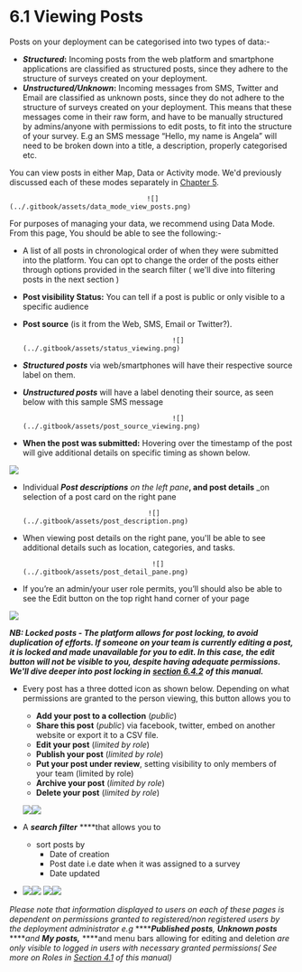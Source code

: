 # 6.1 Viewing Posts

Posts on your deployment can be categorised into two types of data:-

* _**Structured**_**:** Incoming posts from the web platform and smartphone applications are classified as structured posts, since they adhere to the structure of surveys created on your deployment.
* _**Unstructured/Unknown**_**:** Incoming messages from SMS, Twitter and Email are classified as unknown posts, since they do not adhere to the structure of surveys created on your deployment. This means that these messages come in their raw form, and have to be manually structured by admins/anyone with permissions to edit posts, to fit into the structure of your survey. E.g an SMS message “Hello, my name is Angela” will need to be broken down into a title, a description, properly categorised etc.

You can view posts in either Map, Data or Activity mode. We'd previously discussed each of these modes separately in [Chapter 5](../5.-modes-for-visualizing-and-managing-data-on-your-deployment/).

                                      ![](../.gitbook/assets/data_mode_view_posts.png)

For purposes of managing your data, we recommend using Data Mode. From this page, You should be able to see the following:-

* A list of all posts in chronological order of when they were submitted into the platform. You can opt to change the order of the posts either through options provided in the search filter \( we'll dive into filtering posts in the next section \)
* **Post visibility Status:** You can tell if a post is public or only visible to a specific audience
*  **Post source** \(is it from the Web, SMS, Email or Twitter?\).

                                            ![](../.gitbook/assets/status_viewing.png)

* _**Structured posts**_ via web/smartphones will have their respective source label on them.
* _**Unstructured posts**_ will have a label denoting their source, as seen below with this sample SMS message

                                           ![](../.gitbook/assets/post_source_viewing.png)

* **When the post was submitted:** Hovering over the timestamp of the post will give additional details on specific timing as shown below.

![](https://lh5.googleusercontent.com/VNdXyfFn0iOO3xwOACcxyoiOvoCh4A974rlICi0Y6WKOyDJ1hFb7hx11sj1f6xVvGAZ11_fp464w7HXzzZlrC_8EI3IdeanyF5X8e3SYYFuCqWidoJ9Ntgj5Lsha_gk5wtziPBj6)

* Individual _**Post descriptions** on the left pane_**, and post details** \_on selection of a post card on the right pane

                                     ![](../.gitbook/assets/post_description.png)

* When viewing post details on the right pane, you'll be able to see additional details such as location, categories, and tasks.

                                      ![](../.gitbook/assets/post_detail_pane.png)

* If you’re an admin/your user role permits, you’ll should also be able to see the Edit button on the top right hand corner of your page

![](../.gitbook/assets/injustice_-_heba.png)

_**NB: Locked posts - The platform allows for post locking, to avoid duplication of efforts. If someone on your team is currently editing a post, it is locked and made unavailable for you to edit. In this case, the edit button will not be visible to you, despite having adequate permissions. We'll dive deeper into post locking in**_ [_**section 6.4.2**_](6.4-editing-posts.md) _**of this manual.**_

* Every post has a three dotted icon as shown below. Depending on what permissions are granted to the person viewing, this button allows you to

  * **Add your post to a collection** \(_public_\)
  * **Share this post** \(_public_\) via facebook, twitter, embed on another website or export it to a CSV file.
  * **Edit your post** \(_limited by role_\)
  * **Publish your post** \(_limited by role_\)
  * **Put your post under review**, setting visibility to only members of your team \(limited by role\)
  * **Archive your post** \(_limited by role_\)
  * **Delete your post** \(_limited by role_\)

  ![](../.gitbook/assets/three_dots_map_mode.png)![](../.gitbook/assets/edit__add_to_collection__share__publish_etc.png)

* A _**search filter**_ ****that allows you to
  * sort posts by
    * Date of creation
    * Post date i.e date when it was assigned to a survey
    * Date updated
* ![](../.gitbook/assets/filter_pane.png)![](../.gitbook/assets/search_filter.png)
  ![](../.gitbook/assets/filter_pane.png)![](../.gitbook/assets/search_filter.png)

_Please note that information displayed to users on each of these pages is dependent on permissions granted to registered/non registered users by the deployment administrator e.g_ ****_**Published posts**,_ _**Unknown posts**_ ****_and_ _**My posts,**_ ****and menu bars allowing for editing and deletion _are only visible to logged in users with necessary granted permissions\( See more on Roles in_ [_Section 4.1_](../4.-managing-people-on-your-deployment/4.1-roles.md) _of this manual\)_

